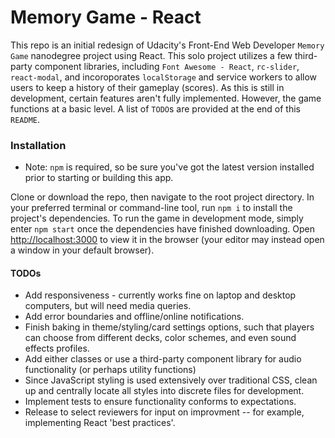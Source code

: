 # Memory Game - React

This repo is an initial redesign of Udacity's Front-End Web Developer `Memory Game` nanodegree project using React. This solo project utilizes a few third-party component libraries, including `Font Awesome - React`, `rc-slider`, `react-modal`, and incoroporates `localStorage` and service workers to allow users to keep a history of their gameplay (scores). As this is still in development, certain features aren't fully implemented. However, the game functions at a basic level. A list of `TODO`s are provided at the end of this `README`.

### Installation

- Note: `npm` is required, so be sure you've got the latest version installed prior to starting or building this app.

Clone or download the repo, then navigate to the root project directory. In your preferred terminal or command-line tool, run `npm i` to install the project's dependencies. To run the game in development mode, simply enter `npm start` once the dependencies have finished downloading. Open [http://localhost:3000](http://localhost:3000) to view it in the browser (your editor may instead open a window in your default browser).

#### TODOs

- Add responsiveness - currently works fine on laptop and desktop computers, but will need media queries.
- Add error boundaries and offline/online notifications.
- Finish baking in theme/styling/card settings options, such that players can choose from different decks, color schemes, and even sound effects profiles.
- Add either classes or use a third-party component library for audio functionality (or perhaps utility functions)
- Since JavaScript styling is used extensively over traditional CSS, clean up and centrally locate all styles into discrete files for development.
- Implement tests to ensure functionality conforms to expectations.
- Release to select reviewers for input on improvment -- for example, implementing React 'best practices'.
